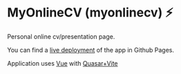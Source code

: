 # MyOnlineCV (myonlinecv) ⚡

Personal online cv/presentation page.

You can find a <a href="https://alvaromartinezq.github.io/myonlinecv/#/" target="_blank">live deployment</a> of the app in Github Pages.

Application uses [Vue](https://vuejs.org/) with [Quasar+Vite](https://quasar.dev/start/vite-plugin#introduction)
